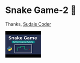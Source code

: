 # Snake Game-2 🐍


Thanks,
[Sudais Coder](https://www.youtube.com/c/SudaisCoder)

![preview](https://github.com/SudaisDeveloper/Games/blob/79f29d0903b15109bf3eef7e93de1ca43537fbb4/Snake%20Game-2/preview.jpg)
